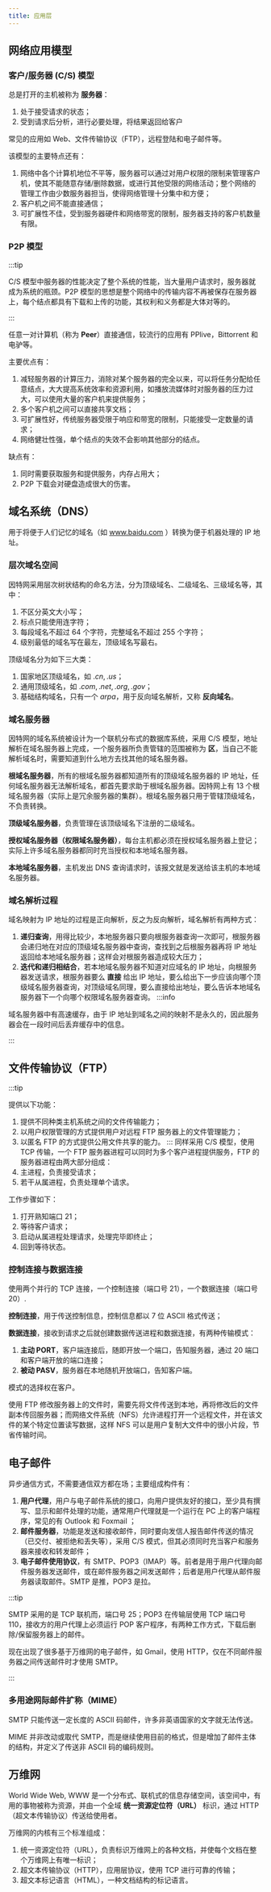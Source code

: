 ```yaml
---
title: 应用层
---
```


## 网络应用模型

### 客户/服务器 (C/S) 模型

总是打开的主机被称为 **服务器**：

1. 处于接受请求的状态；
2. 受到请求后分析，进行必要处理，将结果返回给客户

常见的应用如 Web、文件传输协议（FTP），远程登陆和电子邮件等。

该模型的主要特点还有：

1. 网络中各个计算机地位不平等，服务器可以通过对用户权限的限制来管理客户机，使其不能随意存储/删除数据，或进行其他受限的网络活动；整个网络的管理工作由少数服务器担当，使得网络管理十分集中和方便；
2. 客户机之间不能直接通信；
3. 可扩展性不佳，受到服务器硬件和网络带宽的限制，服务器支持的客户机数量有限。

### P2P 模型

:::tip

C/S 模型中服务器的性能决定了整个系统的性能，当大量用户请求时，服务器就成为系统的瓶颈。P2P 模型的思想是整个网络中的传输内容不再被保存在服务器上，每个结点都具有下载和上传的功能，其权利和义务都是大体对等的。

:::

任意一对计算机（称为 **Peer**）直接通信，较流行的应用有 PPlive，Bittorrent 和电驴等。

主要优点有：

1. 减轻服务器的计算压力，消除对某个服务器的完全以来，可以将任务分配给任意结点，大大提高系统效率和资源利用，如播放流媒体时对服务器的压力过大，可以使用大量的客户机来提供服务；
2. 多个客户机之间可以直接共享文档；
3. 可扩展性好，传统服务器受限于响应和带宽的限制，只能接受一定数量的请求；
4. 网络健壮性强，单个结点的失效不会影响其他部分的结点。

缺点有：

1. 同时需要获取服务和提供服务，内存占用大；
2. P2P 下载会对硬盘造成很大的伤害。

## 域名系统（DNS）

用于将便于人们记忆的域名（如 www.baidu.com ）转换为便于机器处理的 IP 地址。

### 层次域名空间

因特网采用层次树状结构的命名方法，分为顶级域名、二级域名、三级域名等，其中：

1. 不区分英文大小写；
2. 标点只能使用连字符；
3. 每段域名不超过 64 个字符，完整域名不超过 255 个字符；
4. 级别最低的域名写在最左，顶级域名写最右。

顶级域名分为如下三大类：

1. 国家地区顶级域名，如 $.cn, .us$；
2. 通用顶级域名，如 $.com,.net, .org, .gov$；
3. 基础结构域名，只有一个 $arpa$，用于反向域名解析，又称 **反向域名**。

### 域名服务器

因特网的域名系统被设计为一个联机分布式的数据库系统，采用 C/S 模型，地址解析在域名服务器上完成，一个服务器所负责管辖的范围被称为 **区**，当自己不能解析域名时，需要知道到什么地方去找其他的域名服务器。

**根域名服务器**，所有的根域名服务器都知道所有的顶级域名服务器的 IP 地址，任何域名服务器无法解析域名，都首先要求助于根域名服务器。因特网上有 13 个根域名服务器（实际上是冗余服务器的集群）。根域名服务器只用于管辖顶级域名，不负责转换。

**顶级域名服务器**，负责管理在该顶级域名下注册的二级域名。

**授权域名服务器（权限域名服务器）**，每台主机都必须在授权域名服务器上登记；实际上许多域名服务器都同时充当授权和本地域名服务器。

**本地域名服务器**，主机发出 DNS 查询请求时，该报文就是发送给该主机的本地域名服务器。

### 域名解析过程

域名映射为 IP 地址的过程是正向解析，反之为反向解析，域名解析有两种方式：

1. **递归查询**，用得比较少，本地服务器只要向根服务器查询一次即可，根服务器会递归地在对应的顶级域名服务器中查询，查找到之后根服务器再将 IP 地址返回给本地域名服务器；这样会对根服务器造成较大压力；
2. **迭代和递归相结合**，若本地域名服务器不知道对应域名的 IP 地址，向根服务器发送请求，根服务器要么 **直接** 给出 IP 地址，要么给出下一步应该向哪个顶级域名服务器查询，对顶级域名同理，要么直接给出地址，要么告诉本地域名服务器下一个向哪个权限域名服务器查询。
:::info

域名服务器中有高速缓存，由于 IP 地址到域名之间的映射不是永久的，因此服务器会在一段时间后丢弃缓存中的信息。

:::

## 文件传输协议（FTP）

:::tip

提供以下功能：

1. 提供不同种类主机系统之间的文件传输能力；
2. 以用户权限管理的方式提供用户对远程 FTP 服务器上的文件管理能力；
3. 以匿名 FTP 的方式提供公用文件共享的能力。
:::
同样采用 C/S 模型，使用 TCP 传输，一个 FTP 服务器进程可以同时为多个客户进程提供服务，FTP 的服务器进程由两大部分组成：
1. 主进程，负责接受请求；
2. 若干从属进程，负责处理单个请求。

工作步骤如下：

1. 打开熟知端口 21；
2. 等待客户请求；
3. 启动从属进程处理请求，处理完毕即终止；
4. 回到等待状态。

### 控制连接与数据连接

使用两个并行的 TCP 连接，一个控制连接（端口号 21），一个数据连接（端口号 20）.

**控制连接**，用于传送控制信息，控制信息都以 7 位 ASCII 格式传送；

**数据连接**，接收到请求之后就创建数据传送进程和数据连接，有两种传输模式：

1. **主动 PORT**，客户端连接后，随即开放一个端口，告知服务器，通过 20 端口和客户端开放的端口连接；
2. **被动 PASV**，服务器在本地随机开放端口，告知客户端。

模式的选择权在客户。

使用 FTP 修改服务器上的文件时，需要先将文件传送到本地，再将修改后的文件副本传回服务器；而网络文件系统（NFS）允许进程打开一个远程文件，并在该文件的某个特定位置读写数据，这样 NFS 可以是用户复制大文件中的很小片段，节省传输时间。

## 电子邮件

异步通信方式，不需要通信双方都在场；主要组成构件有：

1. **用户代理**，用户与电子邮件系统的接口，向用户提供友好的接口，至少具有撰写、显示和邮件处理的功能，通常用户代理就是一个运行在 PC 上的客户端程序，常见的有 Outlook 和 Foxmail ；
2. **邮件服务器**，功能是发送和接收邮件，同时要向发信人报告邮件传送的情况（已交付、被拒绝和丢失等），采用 C/S 模式，但其必须同时充当客户和服务器来接收和转发邮件；
3. **电子邮件使用协议**，有 SMTP、POP3（IMAP）等。前者是用于用户代理向邮件服务器发送邮件，或在邮件服务器之间发送邮件；后者是用户代理从邮件服务器读取邮件。SMTP 是推，POP3 是拉。

:::tip

SMTP 采用的是 TCP 联机而，端口号 25；POP3 在传输层使用 TCP 端口号 110，接收方的用户代理上必须运行 POP 客户程序，有两种工作方式，下载后删除/保留服务器上的邮件。

现在出现了很多基于万维网的电子邮件，如 Gmail，使用 HTTP，仅在不同邮件服务器之间传送邮件时才使用 SMTP。

:::

### 多用途网际邮件扩称（MIME）

SMTP 只能传送一定长度的 ASCII 码邮件，许多非英语国家的文字就无法传送。

MIME 并非改动或取代 SMTP，而是继续使用目前的格式，但是增加了邮件主体的结构，并定义了传送非 ASCII 码的编码规则。

## 万维网

World Wide Web, WWW 是一个分布式、联机式的信息存储空间，该空间中，有用的事物被称为资源，并由一个全域 **统一资源定位符（URL）** 标识，通过 HTTP（超文本传输协议）传送给使用者。

万维网的内核有三个标准组成：

1. 统一资源定位符（URL），负责标识万维网上的各种文档，并使每个文档在整个万维网上有唯一标识；
2. 超文本传输协议（HTTP），应用层协议，使用 TCP 进行可靠的传输；
3. 超文本标记语言（HTML），一种文档结构的标记语言。
